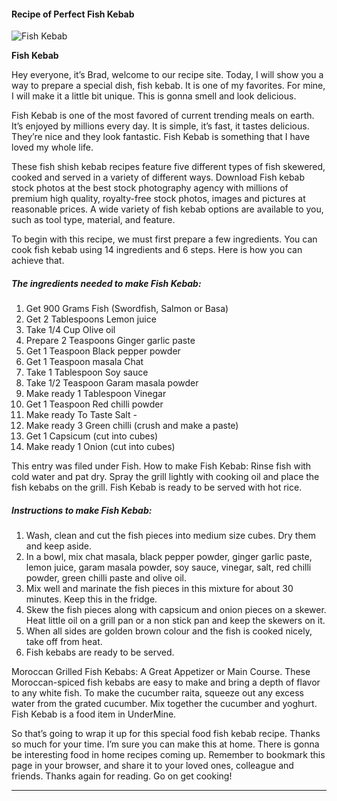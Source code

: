             

#### Recipe of Perfect Fish Kebab

![Fish Kebab](https://img-global.cpcdn.com/recipes/35be8e0d948958fc/751x532cq70/fish-kebab-recipe-main-photo.jpg)

**Fish Kebab**

Hey everyone, it’s Brad, welcome to our recipe site. Today, I will show you a way to prepare a special dish, fish kebab. It is one of my favorites. For mine, I will make it a little bit unique. This is gonna smell and look delicious.

Fish Kebab is one of the most favored of current trending meals on earth. It’s enjoyed by millions every day. It is simple, it’s fast, it tastes delicious. They’re nice and they look fantastic. Fish Kebab is something that I have loved my whole life.

These fish shish kebab recipes feature five different types of fish skewered, cooked and served in a variety of different ways. Download Fish kebab stock photos at the best stock photography agency with millions of premium high quality, royalty-free stock photos, images and pictures at reasonable prices. A wide variety of fish kebab options are available to you, such as tool type, material, and feature.

To begin with this recipe, we must first prepare a few ingredients. You can cook fish kebab using 14 ingredients and 6 steps. Here is how you can achieve that.

##### The ingredients needed to make Fish Kebab:

1.  Get 900 Grams Fish (Swordfish, Salmon or Basa)
2.  Get 2 Tablespoons Lemon juice
3.  Take 1/4 Cup Olive oil
4.  Prepare 2 Teaspoons Ginger garlic paste
5.  Get 1 Teaspoon Black pepper powder
6.  Get 1 Teaspoon masala Chat
7.  Take 1 Tablespoon Soy sauce
8.  Take 1/2 Teaspoon Garam masala powder
9.  Make ready 1 Tablespoon Vinegar
10.  Get 1 Teaspoon Red chilli powder
11.  Make ready To Taste Salt -
12.  Make ready 3 Green chilli (crush and make a paste)
13.  Get 1 Capsicum (cut into cubes)
14.  Make ready 1 Onion (cut into cubes)

This entry was filed under Fish. How to make Fish Kebab: Rinse fish with cold water and pat dry. Spray the grill lightly with cooking oil and place the fish kebabs on the grill. Fish Kebab is ready to be served with hot rice.

##### Instructions to make Fish Kebab:

1.  Wash, clean and cut the fish pieces into medium size cubes. Dry them and keep aside.
2.  In a bowl, mix chat masala, black pepper powder, ginger garlic paste, lemon juice, garam masala powder, soy sauce, vinegar, salt, red chilli powder, green chilli paste and olive oil.
3.  Mix well and marinate the fish pieces in this mixture for about 30 minutes. Keep this in the fridge.
4.  Skew the fish pieces along with capsicum and onion pieces on a skewer. Heat little oil on a grill pan or a non stick pan and keep the skewers on it.
5.  When all sides are golden brown colour and the fish is cooked nicely, take off from heat.
6.  Fish kebabs are ready to be served.

Moroccan Grilled Fish Kebabs: A Great Appetizer or Main Course. These Moroccan-spiced fish kebabs are easy to make and bring a depth of flavor to any white fish. To make the cucumber raita, squeeze out any excess water from the grated cucumber. Mix together the cucumber and yoghurt. Fish Kebab is a food item in UnderMine.

So that’s going to wrap it up for this special food fish kebab recipe. Thanks so much for your time. I’m sure you can make this at home. There is gonna be interesting food in home recipes coming up. Remember to bookmark this page in your browser, and share it to your loved ones, colleague and friends. Thanks again for reading. Go on get cooking!

* * *